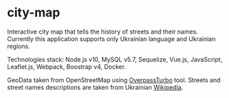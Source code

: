 # city-map

Interactive city map that tells the history of streets and their names. Currently this application supports only Ukrainian language and Ukrainian regions.

Technologies stack: Node.js v10, MySQL v5.7, Sequelize, Vue.js, JavaScript, Leaflet.js, Webpack, Boostrap v4, Docker.

GeoData taken from OpenStreetMap using [OverpassTurbo](http://overpass-turbo.eu/) tool.
Streets and street names descriptions are taken from Ukrainian [Wikipedia](https://uk.wikipedia.org/).
